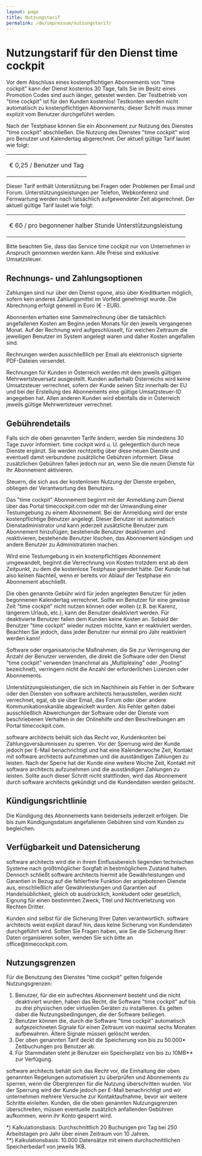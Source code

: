 ```yaml
---
layout: page
title: Nutzungstarif
permalink: /de/impressum/nutzungstarif/
---
```


<h1 xmlns="http://www.w3.org/1999/xhtml">Nutzungstarif für den Dienst time cockpit</h1><p xmlns="http://www.w3.org/1999/xhtml">Vor dem Abschluss eines kostenpflichtigen Abonnements von "time cockpit" kann der Dienst kostenlos 30 Tage, falls Sie im Besitz eines Promotion Codes sind auch länger, getestet werden. Der Testbetrieb von "time cockpit" ist für den Kunden kostenlos! Testkonten werden nicht automatisch zu kostenpflichtigen Abonnements; dieser Schritt muss immer explizit vom Benutzer durchgeführt werden.</p><p xmlns="http://www.w3.org/1999/xhtml">Nach der Testphase können Sie ein Abonnement zur Nutzung des Dienstes "time cockpit" abschließen. Die Nutzung des Dienstes "time cockpit" wird pro Benutzer und Kalendertag abgerechnet. Der aktuell gültige Tarif lautet wie folgt:</p><table class="highlightedTable" xmlns="http://www.w3.org/1999/xhtml">
  <tbody>
    <tr>
      <td>
        <p class="highlighted">€ 0,25 / Benutzer und Tag</p>
      </td>
    </tr>
  </tbody>
</table><p xmlns="http://www.w3.org/1999/xhtml">Dieser Tarif enthält Unterstützung bei Fragen oder Problemen per Email und Forum. Unterstützungsleistungen per Telefon, Webkonferenz und Fernwartung werden nach tatsächlich aufgewendeter Zeit abgerechnet. Der aktuell gültige Tarif lautet wie folgt:</p><table class="highlightedTable" xmlns="http://www.w3.org/1999/xhtml">
  <tbody>
    <tr>
      <td>
        <p class="highlighted">€ 60 / pro begonnener halber Stunde Unterstützungsleistung</p>
      </td>
    </tr>
  </tbody>
</table><p xmlns="http://www.w3.org/1999/xhtml">Bitte beachten Sie, dass das Service time cockpit nur von Unternehmen in Anspruch genommen werden kann. Alle Preise sind exklusive Umsatzsteuer.</p><h2 xmlns="http://www.w3.org/1999/xhtml">Rechnungs- und Zahlungsoptionen</h2><p xmlns="http://www.w3.org/1999/xhtml">Zahlungen sind nur über den Dienst ogone, also über Kreditkarten möglich, sofern kein anderes Zahlungsmittel im Vorfeld genehmigt wurde. Die Abrechnung erfolgt generell in Euro (€ - EUR).</p><p xmlns="http://www.w3.org/1999/xhtml">Abonnenten erhalten eine Sammelrechnung über die tatsächlich angefallenen Kosten am Beginn jeden Monats für den jeweils vergangenen Monat. Auf der Rechnung wird aufgeschlüsselt, für welchen Zeitraum die jeweiligen Benutzer im System angelegt waren und daher Kosten angefallen sind.</p><p xmlns="http://www.w3.org/1999/xhtml">Rechnungen werden ausschließlich per Email als elektronisch signierte PDF-Dateien versendet.</p><p xmlns="http://www.w3.org/1999/xhtml">Rechnungen für Kunden in Österreich werden mit dem jeweils gültigen Mehrwertsteuersatz ausgestellt. Kunden außerhalb Österreichs wird keine Umsatzsteuer verrechnet, sofern der Kunde seinen Sitz innerhalb der EU und bei der Erstellung des Abonnements eine gültige Umsatzsteuer-ID angegeben hat. Allen anderen Kunden wird ebenfalls die in Österreich jeweils gültige Mehrwertsteuer verrechnet.</p><h2 xmlns="http://www.w3.org/1999/xhtml">Gebührendetails</h2><p xmlns="http://www.w3.org/1999/xhtml">Falls sich die oben genannten Tarife ändern, werden Sie mindestens 30 Tage zuvor informiert. time cockpit wird u. U. gelegentlich durch neue Dienste ergänzt. Sie werden rechtzeitig über diese neuen Dienste und eventuell damit verbundene zusätzliche Gebühren informiert. Diese zusätzlichen Gebühren fallen jedoch nur an, wenn Sie die neuen Dienste für Ihr Abonnement aktivieren.</p><p xmlns="http://www.w3.org/1999/xhtml">Steuern, die sich aus der kostenlosen Nutzung der Dienste ergeben, obliegen der Verantwortung des Benutzers.</p><p xmlns="http://www.w3.org/1999/xhtml">Das "time cockpit" Abonnement beginnt mit der Anmeldung zum Dienst über das Portal timecockpit.com oder mit der Umwandlung einer Testumgebung zu einem Abonnement. Bei der Anmeldung wird der erste kostenpflichtige Benutzer angelegt. Dieser Benutzer ist automatisch Dienstadministrator und kann jederzeit zusätzliche Benutzer zum Abonnement hinzufügen, bestehende Benutzer deaktiveren und reaktivieren, bestehende Benutzer löschen, das Abonnement kündigen und andere Benutzer zu Administratoren machen.</p><p xmlns="http://www.w3.org/1999/xhtml">Wird eine Testumgebung in ein kostenpflichtiges Abonnement umgewandelt, beginnt die Verrechnung von Kosten trotzdem erst ab dem Zeitpunkt, zu dem die kostenlose Testphase geendet hätte. Der Kunde hat also keinen Nachteil, wenn er bereits vor Ablauf der Testphase ein Abonnement abschließt.</p><p xmlns="http://www.w3.org/1999/xhtml">Die oben genannte Gebühr wird für jeden angelegten Benutzer für jeden begonnenen Kalendertag verrechnet. Sollte ein Benutzer für eine gewisse Zeit "time cockpit" nicht nutzen können oder wollen (z.B. bei Karenz, längerem Urlaub, etc.), kann der Benutzer deaktiviert werden. Für deaktivierte Benutzer fallen dem Kunden keine Kosten an. Sobald der Benutzer "time cockpit" wieder nutzen möchte, kann er reaktiviert werden. Beachten Sie jedoch, dass jeder Benutzer nur einmal pro Jahr reaktiviert werden kann!</p><p xmlns="http://www.w3.org/1999/xhtml">Software oder organisatorische Maßnahmen, die Sie zur Verringerung der Anzahl der Benutzer verwenden, die direkt die Software oder den Dienst "time cockpit" verwenden (manchmal als „Multiplexing“ oder „Pooling“ bezeichnet), verringern nicht die Anzahl der erforderlichen Lizenzen oder Abonnements.</p><p xmlns="http://www.w3.org/1999/xhtml">Unterstützungsleistungen, die sich im Nachhinein als Fehler in der Software oder den Diensten von software architects herausstellen, werden nicht verrechnet, egal, ob sie über Email, das Forum oder über andere Kommunikationskanäle abgewickelt wurden. Als Fehler gelten dabei ausschließlich Abweichungen der Software oder der Dienste vom beschriebenen Verhalten in der Onlinehilfe und den Beschreibungen am Portal timecockpit.com.</p><p xmlns="http://www.w3.org/1999/xhtml">software architects behält sich das Recht vor, Kundenkonten bei Zahlungsversäumnissen zu sperren. Vor der Sperrung wird der Kunde jedoch per E-Mail benachrichtigt und hat eine Kalenderwoche Zeit, Kontakt mit software architects aufzunehmen und die ausständigen Zahlungen zu leisten. Nach der Sperre hat der Kunde eine weitere Woche Zeit, Kontakt mit software architects aufzunehmen und die ausständigen Zahlungen zu leisten. Sollte auch dieser Schritt nicht stattfinden, wird das Abonnement durch software architects gekündigt und die Kundendaten werden gelöscht.</p><h2 xmlns="http://www.w3.org/1999/xhtml">Kündigungsrichtlinie</h2><p xmlns="http://www.w3.org/1999/xhtml">Die Kündigung des Abonnements kann beiderseits jederzeit erfolgen. Die bis zum Kündigungsdatum angefallenen Gebühren sind vom Kunden zu begleichen.</p><h2 xmlns="http://www.w3.org/1999/xhtml">Verfügbarkeit und Datensicherung</h2><p xmlns="http://www.w3.org/1999/xhtml">software architects wird die in ihrem Einflussbereich liegenden technischen Systeme nach größtmöglicher Sorgfalt in bestmöglichem Zustand halten. Dennoch schließt software architects hiermit alle Gewährleistungen und Garantien in Bezug auf die fehlerfreie Funktion der angebotenen Dienste aus, einschließlich aller Gewährleistungen und Garantien auf Handelsüblichkeit, gleich ob ausdrücklich, konkludent oder gesetzlich, Eignung für einen bestimmten Zweck, Titel und Nichtverletzung von Rechten Dritter.</p><p xmlns="http://www.w3.org/1999/xhtml">Kunden sind selbst für die Sicherung Ihrer Daten verantwortlich. software architects weist explizit darauf hin, dass keine Sicherung von Kundendaten durchgeführt wird. Sollten Sie Fragen haben, wie Sie die Sicherung Ihrer Daten organisieren sollen, wenden Sie sich bitte an office@timecockpit.com.</p><h2 xmlns="http://www.w3.org/1999/xhtml">Nutzungsgrenzen</h2><p xmlns="http://www.w3.org/1999/xhtml">Für die Benutzung des Dienstes "time cockpit" gelten folgende Nutzungsgrenzen:</p><ol xmlns="http://www.w3.org/1999/xhtml">
  <li>Benutzer, für die ein aufrechtes Abonnement besteht und die nicht deaktiviert wurden, haben das Recht, die Software "time cockpit" auf bis zu drei physischen oder virtuellen Geräten zu installieren. Es gelten dabei die Nutzungsbedingungen, die der Software beiliegen.</li>
  <li>Benutzer können die, durch die Software "time cockpit" automatisch aufgezeichneten Signale für einen Zeitraum von maximal sechs Monaten aufbewahren. Ältere Signale müssen gelöscht werden.</li>
  <li>Der oben genannten Tarif deckt die Speicherung von bis zu 50.000* Zeitbuchungen pro Benutzer ab.</li>
  <li>Für Stammdaten steht je Benutzer ein Speicherplatz von bis zu 10MB** zur Verfügung.</li>
</ol><p xmlns="http://www.w3.org/1999/xhtml">software architects behält sich das Recht vor, die Einhaltung der oben genannten Regelungen automatisiert zu überprüfen und Abonnements zu sperren, wenn die Obergrenzen für die Nutzung überschritten wurden. Vor der Sperrung wird der Kunde jedoch per E-Mail benachrichtigt und wir unternehmen mehrere Versuche zur Kontaktaufnahme, bevor wir weitere Schritte einleiten. Kunden, die die oben genannten Nutzungsgrenzen überschreiten, müssen eventuelle zusätzlich anfallenden Gebühren aufkommen, wenn ihr Konto gesperrt wird.</p><p xmlns="http://www.w3.org/1999/xhtml">*) Kalkulationsbasis: Durchschnittlich 20 Buchungen pro Tag bei 250 Arbeitstagen pro Jahr über einen Zeitraum von 10 Jahren.<br />**) Kalkulationsbasis: 10.000 Datensätze mit einem durchschnittlichen Speicherbedarf von jeweils 1KB.</p>